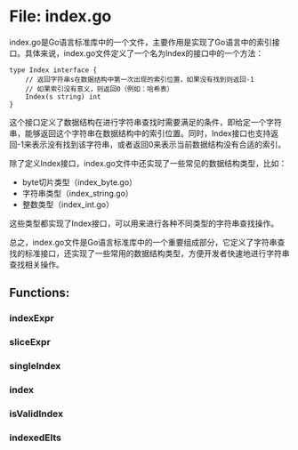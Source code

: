 # File: index.go

index.go是Go语言标准库中的一个文件，主要作用是实现了Go语言中的索引接口。具体来说，index.go文件定义了一个名为Index的接口中的一个方法：

```
type Index interface {
    // 返回字符串s在数据结构中第一次出现的索引位置，如果没有找到则返回-1
    // 如果索引没有意义，则返回0（例如：哈希表）
    Index(s string) int
}
```

这个接口定义了数据结构在进行字符串查找时需要满足的条件，即给定一个字符串，能够返回这个字符串在数据结构中的索引位置。同时，Index接口也支持返回-1来表示没有找到该字符串，或者返回0来表示当前数据结构没有合适的索引。

除了定义Index接口，index.go文件中还实现了一些常见的数据结构类型，比如：

- byte切片类型（index_byte.go）
- 字符串类型（index_string.go）
- 整数类型（index_int.go）

这些类型都实现了Index接口，可以用来进行各种不同类型的字符串查找操作。

总之，index.go文件是Go语言标准库中的一个重要组成部分，它定义了字符串查找的标准接口，还实现了一些常用的数据结构类型，方便开发者快速地进行字符串查找相关操作。

## Functions:

### indexExpr





### sliceExpr





### singleIndex





### index





### isValidIndex





### indexedElts





